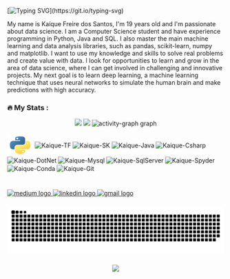 [![Typing SVG](https://readme-typing-svg.herokuapp.com/?color=5F9EA0&size=30&center=true&vCenter=true&width=1000&lines=Hello!+I+am+Kaíque+Freire;Welcome+to+my+GitHub!)](https://git.io/typing-svg)

My name is Kaíque Freire dos Santos, I'm 19 years old and I'm passionate about data science. I am a Computer Science student and have experience programming in Python, Java and SQL. I also master the main machine learning and data analysis libraries, such as pandas, scikit-learn, numpy and matplotlib. I want to use my knowledge and skills to solve real problems and create value with data. I look for opportunities to learn and grow in the area of data science, where I can get involved in challenging and innovative projects. My next goal is to learn deep learning, a machine learning technique that uses neural networks to simulate the human brain and make predictions with high accuracy.
<br>
<h3 align="left">🔥   My Stats :</h3>
  <div align="center">  
     <img height="180em" src="https://github-readme-stats.vercel.app/api?username=kaiquefreire05&theme=gotham&show_icons=true&hide_border=false&count_private=true" />
     <img height="180em" src="https://github-readme-stats.vercel.app/api/top-langs/?username=kaiquefreire05&theme=gotham&show_icons=true&hide_border=false&layout=compact"/>
     <img src="https://github-readme-activity-graph.vercel.app/graph?username=kaiquefreire05&radius=16&theme=gotham&area=true&order=5&hide_title=false" height="300" alt="activity-graph graph"  />
  </div>

<div style="display: inline_block"><br>
  
  <img align="center" alt="Kaique-Python" height="50" width="60" src="https://raw.githubusercontent.com/devicons/devicon/master/icons/python/python-original.svg">
  <img align="center" alt="Kaique-TF" height="50" width="60" src="https://cdn.jsdelivr.net/gh/devicons/devicon@latest/icons/tensorflow/tensorflow-original.svg">
  <img align="center" alt="Kaique-SK" height="50" width="60" src="https://cdn.jsdelivr.net/gh/devicons/devicon@latest/icons/scikitlearn/scikitlearn-original.svg">
  <img align="center" alt="Kaique-Java" height="50" width="60" src="https://cdn.jsdelivr.net/gh/devicons/devicon@latest/icons/java/java-original.svg">
  <img align="center" alt="Kaique-Csharp" height="50" width="60" src="https://cdn.jsdelivr.net/gh/devicons/devicon@latest/icons/csharp/csharp-original.svg">
  <img align="center" alt="Kaique-DotNet" height="50" width="60" src="https://cdn.jsdelivr.net/gh/devicons/devicon@latest/icons/dot-net/dot-net-plain-wordmark.svg">
  <img align="center" alt="Kaique-Mysql" height="50" width="60" src="https://cdn.jsdelivr.net/gh/devicons/devicon@latest/icons/mysql/mysql-original.svg">
  <img align="center" alt="Kaique-SqlServer" height="50" width="60" src="https://cdn.jsdelivr.net/gh/devicons/devicon@latest/icons/microsoftsqlserver/microsoftsqlserver-original.svg">
  <img align="center" alt="Kaique-Spyder" height="50" width="60" src="https://cdn.jsdelivr.net/gh/devicons/devicon@latest/icons/spyder/spyder-original.svg">
  <img align="center" alt="Kaique-Conda" height="50" width="60" src="https://cdn.jsdelivr.net/gh/devicons/devicon@latest/icons/anaconda/anaconda-original.svg">
  <img align="center" alt="Kaique-Git" height="50" width="60" src="https://cdn.jsdelivr.net/gh/devicons/devicon/icons/git/git-original.svg">
          
###

<br>
<div align="left">
  <a href="https://medium.com/@kaiquefreiresantos05" target="_blank">
    <img src="https://img.shields.io/static/v1?message=Medium&logo=medium&label=&color=12100E&logoColor=white&labelColor=&style=for-the-badge" height="35" alt="medium logo"  />
  </a>
  <a href="https://www.linkedin.com/in/kaique-freire/" target="_blank">
    <img src="https://img.shields.io/static/v1?message=LinkedIn&logo=linkedin&label=&color=0077B5&logoColor=white&labelColor=&style=for-the-badge" height="35" alt="linkedin logo"  />
  </a>
  <a href="mailto:kaiquefreiresantos05@gmail.com" target="_blank">
    <img src="https://img.shields.io/static/v1?message=Gmail&logo=gmail&label=&color=D14836&logoColor=white&labelColor=&style=for-the-badge" height="35" alt="gmail logo"  />
  </a>
</div>

###

<img src="https://raw.githubusercontent.com/kaiquefreire05/kaiquefreire05/output/snake.svg" alt="Snake animation" />

###

<div align="center">
  <img src="https://profile-counter.glitch.me/kaiquefreire05/count.svg?"  />
</div>



